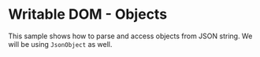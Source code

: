 # Writable DOM - Objects

This sample shows how to parse and access objects from JSON string. We will be using `JsonObject` as well.
